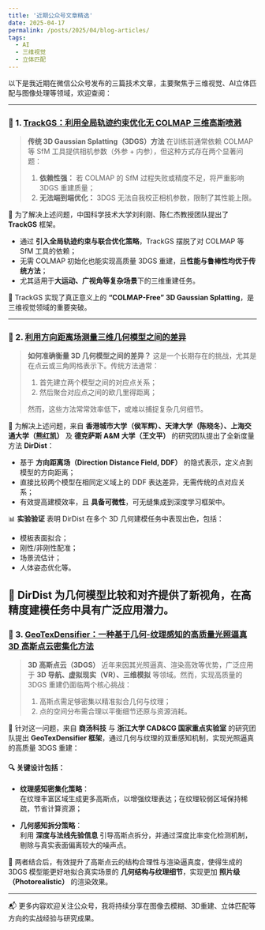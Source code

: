 ```yaml
---
title: '近期公众号文章精选'
date: 2025-04-17
permalink: /posts/2025/04/blog-articles/
tags:
  - AI
  - 三维视觉
  - 立体匹配
---
```


以下是我近期在微信公众号发布的三篇技术文章，主要聚焦于三维视觉、AI立体匹配与图像处理等领域，欢迎查阅：

---

### 📌 1. [TrackGS：利用全局轨迹约束优化无 COLMAP 三维高斯喷溅](https://mp.weixin.qq.com/s/VQM7F2GmRBuKnr5ez2xwdQ)

> **传统 3D Gaussian Splatting（3DGS）方法** 在训练前通常依赖 COLMAP 等 SfM 工具提供相机参数（外参 + 内参），但这种方式存在两个显著问题：
>
> 1. **依赖性强：** 若 COLMAP 的 SfM 过程失败或精度不足，将严重影响 3DGS 重建质量；
> 2. **无法端到端优化：** 3DGS 无法自我校正相机参数，限制了其性能上限。

🔧 为了解决上述问题，中国科学技术大学刘利刚、陈仁杰教授团队提出了 **TrackGS** 框架。

- 通过 **引入全局轨迹约束与联合优化策略**，TrackGS 摆脱了对 COLMAP 等 SfM 工具的依赖；
- 无需 COLMAP 初始化也能实现高质量 3DGS 重建，且**性能与鲁棒性均优于传统方法**；
- 尤其适用于**大运动、广视角等复杂场景**下的三维重建任务。

🎯 TrackGS 实现了真正意义上的 **“COLMAP-Free” 3D Gaussian Splatting**，是三维视觉领域的重要突破。


---

### 📌 2. [利用方向距离场测量三维几何模型之间的差异](https://mp.weixin.qq.com/s?__biz=MzkyNTI5MjU4MA==&mid=2247484152&idx=1&sn=d3ed398d03ea3c8ee5ff1e8c79144c58&chksm=c0dbfd5a578ee067ff49adbef5fbc41a864bebcf669221ac716c4ec644d576ef374b55855374&scene=126&sessionid=1745202224#rd)

> **如何准确衡量 3D 几何模型之间的差异？** 这是一个长期存在的挑战，尤其是在点云或三角网格表示下。传统方法通常：
>
> 1. 首先建立两个模型之间的对应点关系；
> 2. 然后聚合对应点之间的欧几里得距离；
>
> 然而，这些方法常常效率低下，或难以捕捉复杂几何细节。

🧠 为解决上述问题，来自 **香港城市大学（侯军辉）、天津大学（陈晓冬）、上海交通大学（熊红凯）** 及 **德克萨斯 A&M 大学（王文平）** 的研究团队提出了全新度量方法 **DirDist**：

- 基于 **方向距离场（Direction Distance Field, DDF）** 的隐式表示，定义点到模型的方向距离；
- 直接比较两个模型在相同定义域上的 DDF 表达差异，无需传统的点对应关系；
- 有效提高建模效率，且 **具备可微性**，可无缝集成到深度学习框架中。

📊 **实验验证** 表明 DirDist 在多个 3D 几何建模任务中表现出色，包括：

- 模板表面拟合；
- 刚性/非刚性配准；
- 场景流估计；
- 人体姿态优化等。

🎯 DirDist 为几何模型比较和对齐提供了新视角，在高精度建模任务中具有广泛应用潜力。
---

### 📌 3. [GeoTexDensifier：一种基于几何-纹理感知的高质量光照逼真 3D 高斯点云密集化方法](https://mp.weixin.qq.com/s?__biz=MzkyNTI5MjU4MA==&mid=2247484017&idx=1&sn=7a6b8baa2a6728a4bf1d7e733fbca6c8&chksm=c0fd59dd67e5d68ffb7941a675595979e58e16833d0cbe98bd42888376a17e751412383106f7&scene=126&sessionid=1745202250#rd)

> **3D 高斯点云（3DGS）** 近年来因其光照逼真、渲染高效等优势，广泛应用于 **3D 导航、虚拟现实（VR）、三维模拟** 等领域。然而，实现高质量的 3DGS 重建仍面临两个核心挑战：
>
> 1. 高斯点需足够密集以精准拟合几何与纹理；
> 2. 点的空间分布需合理以平衡细节还原与资源消耗。

🎯 针对这一问题，来自 **商汤科技** 与 **浙江大学 CAD&CG 国家重点实验室** 的研究团队提出 **GeoTexDensifier 框架**，通过几何与纹理的双重感知机制，实现光照逼真的高质量 3DGS 重建：

#### 🔍 关键设计包括：

- **纹理感知密集化策略**：  
  在纹理丰富区域生成更多高斯点，以增强纹理表达；在纹理较弱区域保持稀疏，节省计算资源；
  
- **几何感知拆分策略**：  
  利用 **深度与法线先验信息** 引导高斯点拆分，并通过深度比率变化检测机制，剔除与真实表面偏离较大的噪声点。

📌 两者结合后，有效提升了高斯点云的结构合理性与渲染逼真度，使得生成的 3DGS 模型能更好地拟合真实场景的 **几何结构与纹理细节**，实现更加 **照片级（Photorealistic）** 的渲染效果。

---

📬 更多内容欢迎关注公众号，我将持续分享在图像去模糊、3D重建、立体匹配等方向的实战经验与研究成果。
